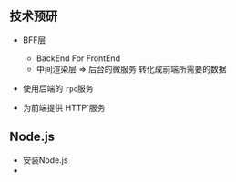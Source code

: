 ## 技术预研

- BFF层

  - BackEnd For FrontEnd
  - 中间渲染层 => 后台的微服务 转化成前端所需要的数据
- 使用后端的 `rpc`服务
- 为前端提供 HTTP`服务

## Node.js

- 安装Node.js
-

